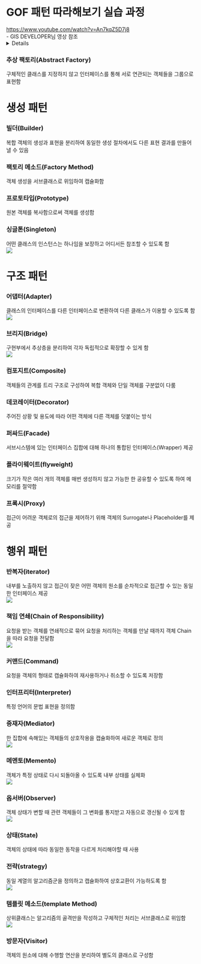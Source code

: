 # GOF 패턴 따라해보기 실습 과정
<u>
<a>https://www.youtube.com/watch?v=An7kqZ5D7j8</a>
</u><br>
- GIS DEVELOPER님 영상 참조 
<details>
개발환경 : Intellij, JDK 11 <br>
<ol>
<h4>목차</h4>
<li>iterator</li>
<li>strategy</li>
<li>Singleton</li>
<li>Bridge</li>
<li>template</li>
<li>Adapter</li>
<li>flyweight</li>
<li>Composite</li>
<li>Factory Method</li>
<li>Observer</li>
<li>Mediator</li>
<li>Memento</li>
<li>Proxy</li>
<li>Decorator</li>
<li>Chain of Responsibility</li>
<li>Prototype</li>
<li>Facade</li>
<li>Builder</li>
<li>Command</li>
<li>Abstract Factory</li>
<li>State</li>
<li>Interpreter</li>
<li>Visitor</li>
</ol>
</details>


### 추상 팩토리(Abstract Factory)
<summary>구체적인 클래스를 지정하지 않고 인터페이스를 통해 서로 연관되는 객체들을 그룹으로 표현함</summary>

# 생성 패턴
### 빌더(Builder)
<summary>복합 객체의 생성과 표현을 분리하여 동일한 생성 절차에서도 다른 표현 결과를 만들어낼 수 있음</summary>

### 팩토리 메소드(Factory Method)
<summary>객체 생성을 서브클래스로 위임하여 캡슐화함</summary>

### 프로토타입(Prototype)
<summary>원본 객체를 복사함으로써 객체를 생성함</summary>

### 싱글톤(Singleton)
<summary>어떤 클래스의 인스턴스는 하나임을 보장하고 어디서든 참조할 수 있도록 함
</summary>
<img src ="singleton.png"/>

# 구조 패턴
### 어댑터(Adapter)
<summary>클래스의 인터페이스를 다른 인터페이스로 변환하여 다른 클래스가 이용할 수 있도록 함
</summary>
<img src="adapter.png"/>

### 브리지(Bridge)
<summary>구현부에서 추상층을 분리하여 각자 독립적으로 확장할 수 있게 함
</summary>
<img src="bridge.png"/>

### 컴포지트(Composite)
<summary>객체들의 관계를 트리 구조로 구성하여 복합 객체와 단일 객체를 구분없이 다룸
</summary>

### 데코레이터(Decorator)
<summary>주어진 상황 및 용도에 따라 어떤 객체에 다른 객체를 덧붙이는 방식
</summary>

### 퍼싸드(Facade)
<summary>서브시스템에 있는 인터페이스 집합에 대해 하나의 통합된 인터페이스(Wrapper) 제공
</summary>

### 플라이웨이트(flyweight)
<summary>크기가 작은 여러 개의 객체를 매번 생성하지 않고 가능한 한 공유할 수 있도록 하여 메모리를 절약함
</summary>

### 프록시(Proxy)
<summary>접근이 어려운 객체로의 접근을 제어하기 위해 객체의 Surrogate나 Placeholder를 제공
</summary>

# 행위 패턴
### 반복자(iterator)
<summary>내부를 노출하지 않고 접근이 잦은 어떤 객체의 원소를 순차적으로 접근할 수 있는 동일한 인터페이스 제공</summary>
<img src="iterator.png">

### 책임 연쇄(Chain of Responsibility)
<summary>요청을 받는 객체를 연쇄적으로 묶어 요청을 처리하는 객체를 만날 때까지 객체 Chain을 따라 요청을 전달함
</summary>
<img src="chain_of_responsibility.png">

### 커맨드(Command)
<summary>요청을 객체의 형태로 캡슐화하여 재사용하거나 취소할 수 있도록 저장함
</summary>

### 인터프리터(Interpreter)
<summary>특정 언어의 문법 표현을 정의함
</summary>

### 중재자(Mediator)
<summary>한 집합에 속해있는 객체들의 상호작용을 캡슐화하여 새로운 객체로 정의
</summary>
<img src="mediator.png">

### 메멘토(Memento)
<summary>객체가 특정 상태로 다시 되돌아올 수 있도록 내부 상태를 실체화
</summary>
<img src="memento.png">

### 옵서버(Observer)
<summary>객체 상태가 변할 때 관련 객체들이 그 변화를 통지받고 자동으로 갱신될 수 있게 함
</summary>
<img src="observer.png">

### 상태(State)
<summary>객체의 상태에 따라 동일한 동작을 다르게 처리해야할 때 사용
</summary>

### 전략(strategy)
<summary>동일 계열의 알고리즘군을 정의하고 캡슐화하여 상호교환이 가능하도록 함
</summary>
<img src="strategy.png">

### 템플릿 메소드(template Method)
<summary>상위클래스는 알고리즘의 골격만을 작성하고 구체적인 처리는 서브클래스로 위임함
</summary>
<img src="template.png">

### 방문자(Visitor)
<summary>객체의 원소에 대해 수행할 연산을 분리하여 별도의 클래스로 구성함
</summary>


